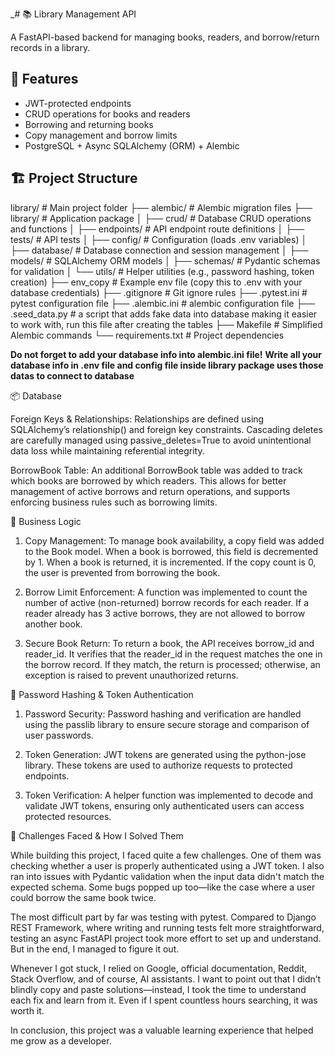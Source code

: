 _# 📚 Library Management API

A FastAPI-based backend for managing books, readers, and borrow/return records in a library.

## 🚀 Features

- JWT-protected endpoints
- CRUD operations for books and readers
- Borrowing and returning books
- Copy management and borrow limits
- PostgreSQL + Async SQLAlchemy (ORM) + Alembic

## 🏗 Project Structure

library/               # Main project folder
├── alembic/           # Alembic migration files
├── library/           # Application package
│   ├── crud/          # Database CRUD operations and functions
│   ├── endpoints/     # API endpoint route definitions
│   ├── tests/         # API tests
│   ├── config/        # Configuration (loads .env variables)
│   ├── database/      # Database connection and session management
│   ├── models/        # SQLAlchemy ORM models
│   ├── schemas/       # Pydantic schemas for validation
│   └── utils/         # Helper utilities (e.g., password hashing, token creation)
├── env_copy           # Example env file (copy this to .env with your database credentials)
├── .gitignore         # Git ignore rules
├── .pytest.ini        # pytest configuration file
├── .alembic.ini       # alembic configuration file
├── .seed_data.py      # a script that adds fake data into database making it easier to work with, run this file after creating the tables
├── Makefile           # Simplified Alembic commands
└── requirements.txt   # Project dependencies





**Do not forget to add your database info into alembic.ini file!**
**Write all your database info in .env file and config file inside library package uses those datas to connect to database**







📦 Database

Foreign Keys & Relationships:
Relationships are defined using SQLAlchemy’s relationship() and foreign key constraints. Cascading deletes are carefully 
managed using passive_deletes=True to avoid unintentional data loss while maintaining referential integrity.

BorrowBook Table:
An additional BorrowBook table was added to track which books are borrowed by which readers. This allows for better 
management of active borrows and return operations, and supports enforcing business rules such as borrowing limits.


🧠 Business Logic

1. Copy Management:
To manage book availability, a copy field was added to the Book model. When a book is borrowed, this field is decremented
by 1. When a book is returned, it is incremented. If the copy count is 0, the user is prevented from borrowing the book.

2. Borrow Limit Enforcement:
A function was implemented to count the number of active (non-returned) borrow records for each reader. If a reader
already has 3 active borrows, they are not allowed to borrow another book.

3. Secure Book Return:
To return a book, the API receives borrow_id and reader_id. It verifies that the reader_id in the request matches the 
one in the borrow record. If they match, the return is processed; otherwise, an exception is raised to prevent unauthorized returns.


🔐 Password Hashing & Token Authentication

1. Password Security:
Password hashing and verification are handled using the passlib library to ensure secure storage and comparison of user
passwords.

2. Token Generation:
JWT tokens are generated using the python-jose library. These tokens are used to authorize requests to protected endpoints.

3. Token Verification:
A helper function was implemented to decode and validate JWT tokens, ensuring only authenticated users can access 
protected resources.



🧱 Challenges Faced & How I Solved Them

While building this project, I faced quite a few challenges. One of them was checking whether a user is properly 
authenticated using a JWT token. I also ran into issues with Pydantic validation when the input data didn't match the
expected schema. Some bugs popped up too—like the case where a user could borrow the same book twice.

The most difficult part by far was testing with pytest. Compared to Django REST Framework, where writing and running 
tests felt more straightforward, testing an async FastAPI project took more effort to set up and understand. But in the
end, I managed to figure it out.

Whenever I got stuck, I relied on Google, official documentation, Reddit, Stack Overflow, and of course, 
AI assistants. I want to point out that I didn’t blindly copy and paste solutions—instead, 
I took the time to understand each fix and learn from it. Even if I spent countless hours searching, it was worth it.

In conclusion, this project was a valuable learning experience that helped me grow as a developer.


